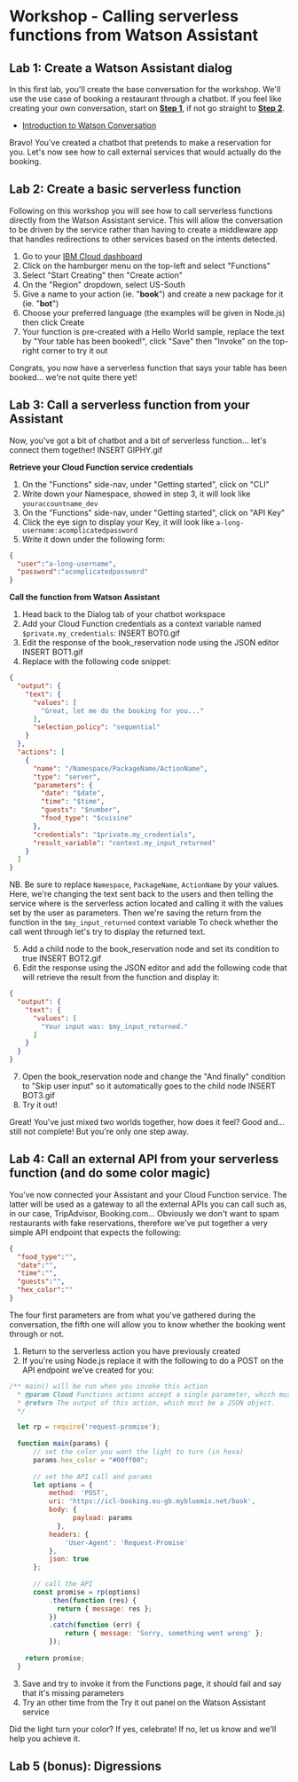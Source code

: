 # Workshop - Calling serverless functions from Watson Assistant 

## Lab 1: Create a Watson Assistant dialog

In this first lab, you'll create the base conversation for the workshop. We'll use the use case of booking a restaurant through a chatbot. 
If you feel like creating your own conversation, start on [**Step 1**](https://github.com/IBMCodeLondon/chatbot-workshop/blob/master/training.md#step-1-optional-designing-your-bot), if not go straight to [**Step 2**](https://github.com/IBMCodeLondon/chatbot-workshop/blob/master/training.md#step-2-train-watson-assistant-service).
- [Introduction to Watson Conversation](https://github.com/IBMCodeLondon/chatbot-workshop/blob/master/training.md)

Bravo! You've created a chatbot that pretends to make a reservation for you.
Let's now see how to call external services that would actually do the booking.

## Lab 2: Create a basic serverless function

Following on this workshop you will see how to call serverless functions directly from the Watson Assistant service. 
This will allow the conversation to be driven by the service rather than having to create a middleware app that handles redirections to other services based on the intents detected.

1. Go to your [IBM Cloud dashboard](https://console.bluemix.net/dashboard/apps)
2. Click on the hamburger menu on the top-left and select "Functions"
3. Select "Start Creating" then "Create action"
4. On the "Region" dropdown, select US-South
5. Give a name to your action (ie. "__book__") and create a new package for it (ie. "__bot__")
6. Choose your preferred language (the examples will be given in Node.js) then click Create
7. Your function is pre-created with a Hello World sample, replace the text by "Your table has been booked!", click "Save" then "Invoke" on the top-right corner to try it out

Congrats, you now have a serverless function that says your table has been booked... we're not quite there yet! 

## Lab 3: Call a serverless function from your Assistant

Now, you've got a bit of chatbot and a bit of serverless function... let's connect them together! 
INSERT GIPHY.gif

**Retrieve your Cloud Function service credentials**

1. On the "Functions" side-nav, under "Getting started", click on "CLI"
2. Write down your Namespace, showed in step 3, it will look like `youraccountname_dev` 
3. On the "Functions" side-nav, under "Getting started", click on "API Key"
4. Click the eye sign to display your Key, it will look like `a-long-username:acomplicatedpassword`
5. Write it down under the following form:
```json
{
  "user":"a-long-username",
  "password":"acomplicatedpassword"
}

```

**Call the function from Watson Assistant**

1. Head back to the Dialog tab of your chatbot workspace
2. Add your Cloud Function credentials as a context variable named `$private.my_credentials`:
INSERT BOT0.gif
3. Edit the response of the book_reservation node using the JSON editor
INSERT BOT1.gif
4. Replace with the following code snippet:
```json
{
  "output": {
    "text": {
      "values": [
        "Great, let me do the booking for you..."
      ],
      "selection_policy": "sequential"
    }
  },
  "actions": [
    {
      "name": "/Namespace/PackageName/ActionName",
      "type": "server",
      "parameters": {
        "date": "$date",
        "time": "$time",
        "guests": "$number",
        "food_type": "$cuisine"
      },
      "credentials": "$private.my_credentials",
      "result_variable": "context.my_input_returned"
    }
  ]
}
```
NB. Be sure to replace `Namespace`, `PackageName`, `ActionName` by your values.
Here, we're changing the text sent back to the users and then telling the service where is the serverless action located and calling it with the values set by the user as parameters.
Then we're saving the return from the function in the `$my_input_returned` context variable
To check whether the call went through let's try to display the returned text.

5. Add a child node to the book_reservation node and set its condition to true 
INSERT BOT2.gif
6. Edit the response using the JSON editor and add the following code that will retrieve the result from the function and display it:
```json
{
  "output": {
    "text": {
      "values": [
        "Your input was: $my_input_returned."
      ]
    }
  }
}
```
7. Open the book_reservation node and change the "And finally" condition to "Skip user input" so it automatically goes to the child node
INSERT BOT3.gif
8. Try it out! 

Great! You've just mixed two worlds together, how does it feel? 
Good and... still not complete! But you're only one step away.

## Lab 4: Call an external API from your serverless function (and do some color magic)

You've now connected your Assistant and your Cloud Function service. The latter will be used as a gateway to all the external APIs you can call such as, in our case, TripAdvisor, Booking.com... 
Obviously we don't want to spam restaurants with fake reservations, therefore we've put together a very simple API endpoint that expects the following:
```json
{
  "food_type":"",
  "date":"",
  "time":"",
  "guests":"",
  "hex_color":""
}
```
The four first parameters are from what you've gathered during the conversation, the fifth one will allow you to know whether the booking went through or not.

1. Return to the serverless action you have previously created
2. If you're using Node.js replace it with the following to do a POST on the API endpoint we've created for you:
```javascript
/** main() will be run when you invoke this action
  * @param Cloud Functions actions accept a single parameter, which must be a JSON object.
  * @return The output of this action, which must be a JSON object.
  */

  let rp = require('request-promise');
  
  function main(params) {
      // set the color you want the light to turn (in hexa)
      params.hex_color = "#00ff00";
      
      // set the API call and params
      let options = {
          method: 'POST',
          uri: 'https://icl-booking.eu-gb.mybluemix.net/book',
          body: {
                payload: params
            },
          headers: {
              'User-Agent': 'Request-Promise'
          },
          json: true
      };
       
      // call the API
      const promise = rp(options)
          .then(function (res) {
            return { message: res };   
          })
          .catch(function (err) {
              return { message: 'Sorry, something went wrong' };
          });
          
    return promise;
  }
```
3. Save and try to invoke it from the Functions page, it should fail and say that it's missing parameters
4. Try an other time from the Try it out panel on the Watson Assistant service

Did the light turn your color? If yes, celebrate! If no, let us know and we'll help you achieve it. 

## Lab 5 (bonus): Digressions
